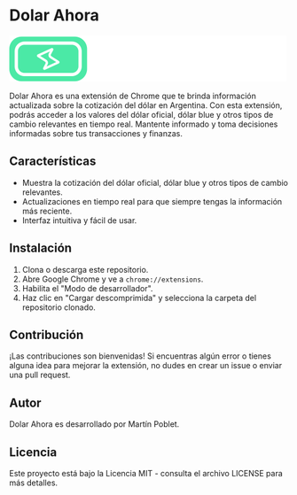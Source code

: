 # Dolar Ahora

![Dolar Ahora Logo](./public/assets/dolarahora.svg)

Dolar Ahora es una extensión de Chrome que te brinda información actualizada sobre la cotización del dólar en Argentina. Con esta extensión, podrás acceder a los valores del dólar oficial, dólar blue y otros tipos de cambio relevantes en tiempo real. Mantente informado y toma decisiones informadas sobre tus transacciones y finanzas.

## Características

- Muestra la cotización del dólar oficial, dólar blue y otros tipos de cambio relevantes.
- Actualizaciones en tiempo real para que siempre tengas la información más reciente.
- Interfaz intuitiva y fácil de usar.

## Instalación

1. Clona o descarga este repositorio.
2. Abre Google Chrome y ve a `chrome://extensions`.
3. Habilita el "Modo de desarrollador".
4. Haz clic en "Cargar descomprimida" y selecciona la carpeta del repositorio clonado.

## Contribución

¡Las contribuciones son bienvenidas! Si encuentras algún error o tienes alguna idea para mejorar la extensión, no dudes en crear un issue o enviar una pull request.

## Autor

Dolar Ahora es desarrollado por Martín Poblet.

## Licencia

Este proyecto está bajo la Licencia MIT - consulta el archivo LICENSE para más detalles.

